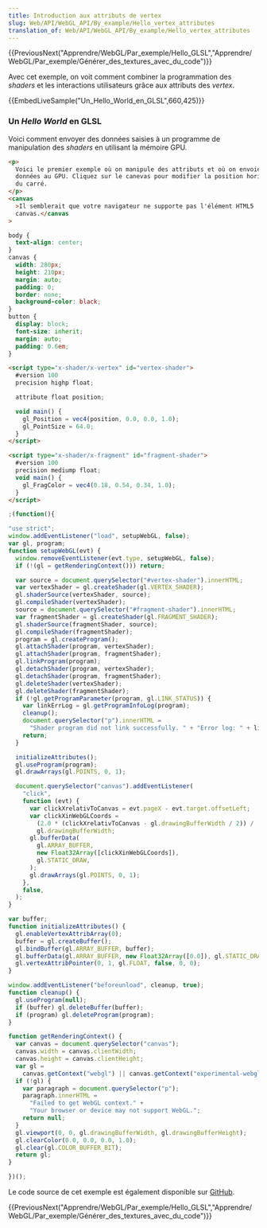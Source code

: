 ```yaml
---
title: Introduction aux attributs de vertex
slug: Web/API/WebGL_API/By_example/Hello_vertex_attributes
translation_of: Web/API/WebGL_API/By_example/Hello_vertex_attributes
---
```


{{PreviousNext("Apprendre/WebGL/Par_exemple/Hello_GLSL","Apprendre/WebGL/Par_exemple/Générer_des_textures_avec_du_code")}}

Avec cet exemple, on voit comment combiner la programmation des _shaders_ et les interactions utilisateurs grâce aux attributs des _vertex_.

{{EmbedLiveSample("Un_Hello_World_en_GLSL",660,425)}}

### Un _Hello World_ en GLSL

Voici comment envoyer des données saisies à un programme de manipulation des _shaders_ en utilisant la mémoire GPU.

```html hidden
<p>
  Voici le premier exemple où on manipule des attributs et où on envoie des
  données au GPU. Cliquez sur le canevas pour modifier la position horizontale
  du carré.
</p>
<canvas
  >Il semblerait que votre navigateur ne supporte pas l'élément HTML5
  canvas.</canvas
>
```

```css hidden
body {
  text-align: center;
}
canvas {
  width: 280px;
  height: 210px;
  margin: auto;
  padding: 0;
  border: none;
  background-color: black;
}
button {
  display: block;
  font-size: inherit;
  margin: auto;
  padding: 0.6em;
}
```

```html
<script type="x-shader/x-vertex" id="vertex-shader">
  #version 100
  precision highp float;

  attribute float position;

  void main() {
    gl_Position = vec4(position, 0.0, 0.0, 1.0);
    gl_PointSize = 64.0;
  }
</script>
```

```html
<script type="x-shader/x-fragment" id="fragment-shader">
  #version 100
  precision mediump float;
  void main() {
    gl_FragColor = vec4(0.18, 0.54, 0.34, 1.0);
  }
</script>
```

```js hidden
;(function(){
```

```js
"use strict";
window.addEventListener("load", setupWebGL, false);
var gl, program;
function setupWebGL(evt) {
  window.removeEventListener(evt.type, setupWebGL, false);
  if (!(gl = getRenderingContext())) return;

  var source = document.querySelector("#vertex-shader").innerHTML;
  var vertexShader = gl.createShader(gl.VERTEX_SHADER);
  gl.shaderSource(vertexShader, source);
  gl.compileShader(vertexShader);
  source = document.querySelector("#fragment-shader").innerHTML;
  var fragmentShader = gl.createShader(gl.FRAGMENT_SHADER);
  gl.shaderSource(fragmentShader, source);
  gl.compileShader(fragmentShader);
  program = gl.createProgram();
  gl.attachShader(program, vertexShader);
  gl.attachShader(program, fragmentShader);
  gl.linkProgram(program);
  gl.detachShader(program, vertexShader);
  gl.detachShader(program, fragmentShader);
  gl.deleteShader(vertexShader);
  gl.deleteShader(fragmentShader);
  if (!gl.getProgramParameter(program, gl.LINK_STATUS)) {
    var linkErrLog = gl.getProgramInfoLog(program);
    cleanup();
    document.querySelector("p").innerHTML =
      "Shader program did not link successfully. " + "Error log: " + linkErrLog;
    return;
  }

  initializeAttributes();
  gl.useProgram(program);
  gl.drawArrays(gl.POINTS, 0, 1);

  document.querySelector("canvas").addEventListener(
    "click",
    function (evt) {
      var clickXrelativToCanvas = evt.pageX - evt.target.offsetLeft;
      var clickXinWebGLCoords =
        (2.0 * (clickXrelativToCanvas - gl.drawingBufferWidth / 2)) /
        gl.drawingBufferWidth;
      gl.bufferData(
        gl.ARRAY_BUFFER,
        new Float32Array([clickXinWebGLCoords]),
        gl.STATIC_DRAW,
      );
      gl.drawArrays(gl.POINTS, 0, 1);
    },
    false,
  );
}

var buffer;
function initializeAttributes() {
  gl.enableVertexAttribArray(0);
  buffer = gl.createBuffer();
  gl.bindBuffer(gl.ARRAY_BUFFER, buffer);
  gl.bufferData(gl.ARRAY_BUFFER, new Float32Array([0.0]), gl.STATIC_DRAW);
  gl.vertexAttribPointer(0, 1, gl.FLOAT, false, 0, 0);
}

window.addEventListener("beforeunload", cleanup, true);
function cleanup() {
  gl.useProgram(null);
  if (buffer) gl.deleteBuffer(buffer);
  if (program) gl.deleteProgram(program);
}
```

```js hidden
function getRenderingContext() {
  var canvas = document.querySelector("canvas");
  canvas.width = canvas.clientWidth;
  canvas.height = canvas.clientHeight;
  var gl =
    canvas.getContext("webgl") || canvas.getContext("experimental-webgl");
  if (!gl) {
    var paragraph = document.querySelector("p");
    paragraph.innerHTML =
      "Failed to get WebGL context." +
      "Your browser or device may not support WebGL.";
    return null;
  }
  gl.viewport(0, 0, gl.drawingBufferWidth, gl.drawingBufferHeight);
  gl.clearColor(0.0, 0.0, 0.0, 1.0);
  gl.clear(gl.COLOR_BUFFER_BIT);
  return gl;
}
```

```js hidden
})();
```

Le code source de cet exemple est également disponible sur [GitHub](https://github.com/idofilin/webgl-by-example/tree/master/hello-vertex-attributes).

{{PreviousNext("Apprendre/WebGL/Par_exemple/Hello_GLSL","Apprendre/WebGL/Par_exemple/Générer_des_textures_avec_du_code")}}
